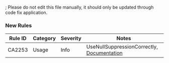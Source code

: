 ; Please do not edit this file manually, it should only be updated through code fix application.

### New Rules

Rule ID | Category | Severity | Notes
--------|----------|----------|-------
CA2253 | Usage | Info | UseNullSuppressionCorrectly, [Documentation](https://docs.microsoft.com/dotnet/fundamentals/code-analysis/quality-rules/ca2253)
